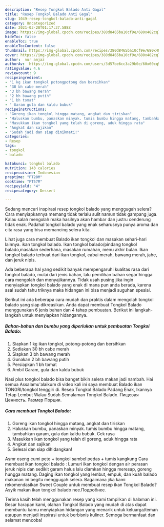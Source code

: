```yaml
---
description: "Resep Tongkol Balado Anti Gagal"
title: "Resep Tongkol Balado Anti Gagal"
slug: 1049-resep-tongkol-balado-anti-gagal
category: Uncategorized
date: 2021-03-28T01:17:37.588Z
image: https://img-global.cpcdn.com/recipes/380d8465ba10cf9e/680x482cq70/tongkol-balado-foto-resep-utama.jpg
hideToc: false
enableToc: true
enableTocContent: false
thumbnail: https://img-global.cpcdn.com/recipes/380d8465ba10cf9e/680x482cq70/tongkol-balado-foto-resep-utama.jpg
cover: https://img-global.cpcdn.com/recipes/380d8465ba10cf9e/680x482cq70/tongkol-balado-foto-resep-utama.jpg
author:  nur anjaz
authorAv:  https://img-global.cpcdn.com/users/3d57be6cc3a29b0e/60x60cq50/avatar.jpg
ratingvalue: 4.6
reviewcount: 9
recipeingredient:
- "1 kg ikan tongkol potongpotong dan bersihkan"
- "30 bh cabe merah"
- "3 bh bawang merah"
- "2 bh bawang putih"
- "1 bh tomat"
- " Garam gula dan kaldu bubuk"
recipeinstructions:
- "Goreng ikan tongkol hingga matang, angkat dan tiriskan"
- "Haluskan bumbu, panaskan minyak. tumis bumbu hingga matang, tambahkan garam, gula dan kaldu bubuk. Cek rasa"
- "Masukkan ikan tongkol yang telah di goreng, aduk hingga rata"
- "Angkat dan sajikan"
- "Sudah jadi dan siap dinikmati!"
categories:
- Resep
tags:
- tongkol
- balado

katakunci: tongkol balado 
nutrition: 143 calories
recipecuisine: Indonesian
preptime: "PT28M"
cooktime: "PT57M"
recipeyield: "4"
recipecategory: Dessert

---
```



Sedang mencari inspirasi resep tongkol balado yang menggugah selera? Cara menyiapkannya memang tidak terlalu sulit namun tidak gampang juga. Kalau salah mengolah maka hasilnya akan hambar dan justru cenderung tidak enak. Padahal tongkol balado yang enak seharusnya punya aroma dan cita rasa yang bisa memancing selera kita.


Lihat juga cara membuat Balado ikan tongkol dan masakan sehari-hari lainnya. ikan tongkol balado. Ikan tongkol balado/pindang tongkol balado,masakan sederhana, masakan rumahan, menu akhir bulan. Ikan tongkol balado terbuat dari ikan tongkol, cabai merah, bawang merah, jahe, dan jeruk nipis.

Ada beberapa hal yang sedikit banyak mempengaruhi kualitas rasa dari tongkol balado, mulai dari jenis bahan, lalu pemilihan bahan segar hingga cara mengolah dan menyajikannya. Tidak usah pusing jika ingin menyiapkan tongkol balado yang enak di mana pun anda berada, karena asal sudah tahu triknya maka hidangan ini bisa menjadi suguhan spesial.


Berikut ini ada beberapa cara mudah dan praktis dalam mengolah tongkol balado yang siap dikreasikan. Anda dapat membuat Tongkol Balado menggunakan 6 jenis bahan dan 4 tahap pembuatan. Berikut ini langkah-langkah untuk menyiapkan hidangannya.

<!--inarticleads1-->

##### Bahan-bahan dan bumbu yang diperlukan untuk pembuatan Tongkol Balado:

1. Siapkan 1 kg ikan tongkol, potong-potong dan bersihkan
1. Sediakan 30 bh cabe merah
1. Siapkan 3 bh bawang merah
1. Gunakan 2 bh bawang putih
1. Persiapkan 1 bh tomat
1. Ambil  Garam, gula dan kaldu bubuk


Nasi plus tongkol balado bisa banget bikin selera makan jadi nambah. Hai semua Assalamu&#39;alaikum di video kali ini saya membuat Balado ikan TONGRI/tongkol tenggiri di. Resep Tongkol Balado Padang Enak, Ikannya Tetap Lembut Walau Sudah Semalaman Tongkol Balado. Пищевая Ценность. Размер Порции. 

<!--inarticleads2-->

##### Cara membuat Tongkol Balado:

1. Goreng ikan tongkol hingga matang, angkat dan tiriskan
1. Haluskan bumbu, panaskan minyak. tumis bumbu hingga matang, tambahkan garam, gula dan kaldu bubuk. Cek rasa
1. Masukkan ikan tongkol yang telah di goreng, aduk hingga rata
1. Angkat dan sajikan
1. Selesai dan siap dihidangkan!

Asmr oseng cumi pete + tongkol sambel pedas + tumis kangkung Cara membuat ikan tongkol balado : Lumuri ikan tongkol dengan air perasan jeruk nipis dan sedikit garam halus lalu diamkan hingga meresap, goreng hungga matang. Daging ikan tongkol yang lembut, empuk, dan kuah balado makanan ini begitu menggugah selera. Bagaimana jika kami rekomendasikan Sweet Couple untuk membuat resep ikan Tongkol Balado? Asyik makan ikan tongkol balado nee.Подробнее. 

Terima kasih telah menggunakan resep yang kami tampilkan di halaman ini. Besar harapan kami, olahan Tongkol Balado yang mudah di atas dapat membantu kamu menyiapkan hidangan yang menarik untuk keluarga/teman ataupun menjadi inspirasi untuk berbisnis kuliner. Semoga bermanfaat dan selamat mencoba!
